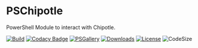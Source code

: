 # PSChipotle
PowerShell Module to interact with Chipotle.

[![Build](https://github.com/matthewjdegarmo/PSChipotle/workflows/Build%20and%20Publish/badge.svg)](https://github.com/matthewjdegarmo/PSChipotle/actions?query=workflow%3A%22Build+%2B+and+%2B+Publish%22)
[![Codacy Badge](https://app.codacy.com/project/badge/Grade/7032f1ab572241609ef3fc4e516352d1)](https://www.codacy.com/manual/matthewjdegarmo/PSChipotle?utm_source=github.com&amp;utm_medium=referral&amp;utm_content=matthewjdegarmo/PSChipotle&amp;utm_campaign=Badge_Grade)
[![PSGallery](https://img.shields.io/powershellgallery/v/PSChipotle?color=G&label=PowerShell%20Gallery)](https://www.powershellgallery.com/packages/PSChipotle/)
[![Downloads](https://img.shields.io/powershellgallery/dt/PSChipotle?label=Downloads)](https://www.powershellgallery.com/packages/PSChipotle/)
[![License](https://img.shields.io/github/license/matthewjdegarmo/PSChipotle?color=g&label=License)](https://github.com/matthewjdegarmo/PSChipotle/blob/master/LICENSE)
![CodeSize](https://img.shields.io/github/languages/code-size/matthewjdegarmo/PSChipotle?label=Code%20Size)
